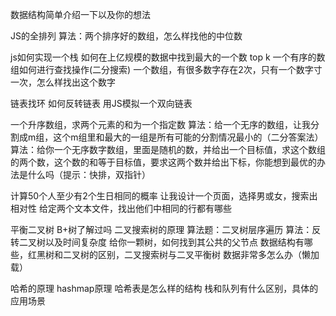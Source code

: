 数据结构简单介绍一下以及你的想法

JS的全排列
算法：两个排序好的数组，怎么样找他的中位数

js如何实现一个栈
如何在上亿规模的数据中找到最大的一个数 top k
一个有序的数组如何进行查找操作(二分搜索)
一个数组，有很多数字存在2次，只有一个数字寸一次，怎么样找出这个数字

链表找环
如何反转链表
用JS模拟一个双向链表

一个升序数组，求两个元素的和为一个指定数
算法：给一个无序的数组，让我分割成m组，这个m组里和最大的一组是所有可能的分割情况最小的（二分答案法）
算法：给你一个无序数字数组，里面是随机的数，并给出一个目标值，求这个数组的两个数，这个数的和等于目标值，要求这两个数并给出下标，你能想到最优的办法是什么吗（提示：快排，双指针）

计算50个人至少有2个生日相同的概率
让我设计一个页面，选择男或女，搜索出相对性
给定两个文本文件，找出他们中相同的行都有哪些

平衡二叉树
B+树了解过吗
二叉搜索树的原理
算法题：二叉树层序遍历
算法：反转二叉树以及时间复杂度
给你一颗树，如何找到其公共的父节点
数据结构有哪些，红黑树和二叉树的区别，二叉搜索树与二叉平衡树
数据非常多怎么办（懒加载）

哈希的原理
hashmap原理
哈希表是怎么样的结构
栈和队列有什么区别，具体的应用场景
